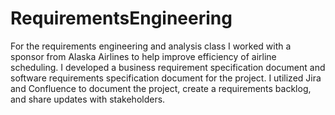 # RequirementsEngineering
For the requirements engineering and analysis class I worked with a sponsor from Alaska Airlines to help improve efficiency of airline scheduling. I developed a business requirement specification document and software requirements specification document for the project. I utilized Jira and Confluence to document the project, create a requirements backlog, and share updates with stakeholders.
